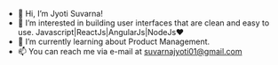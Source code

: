 - 👋 Hi, I’m Jyoti Suvarna!
- 👀 I’m interested in building user interfaces that are clean and easy to use. Javascript|ReactJs|AngularJs|NodeJs:heart:  
- 🌱 I’m currently learning about Product Management.
- 📫 You can reach me via e-mail at suvarnajyoti01@gmail.com

<!---
jyoti012/jyoti012 is a ✨ special ✨ repository because its `README.md` (this file) appears on your GitHub profile.
You can click the Preview link to take a look at your changes.
--->
